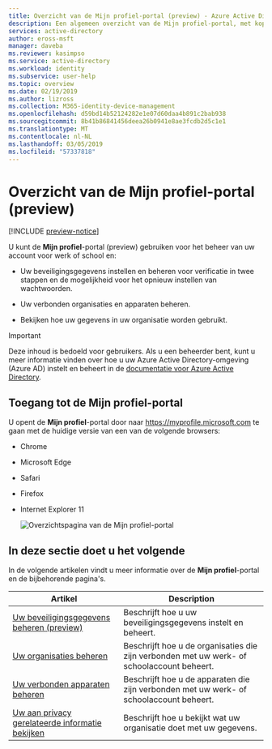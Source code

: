```yaml
---
title: Overzicht van de Mijn profiel-portal (preview) - Azure Active Directory | Microsoft Docs
description: Een algemeen overzicht van de Mijn profiel-portal, met koppelingen naar andere artikelen over de functie.
services: active-directory
author: eross-msft
manager: daveba
ms.reviewer: kasimpso
ms.service: active-directory
ms.workload: identity
ms.subservice: user-help
ms.topic: overview
ms.date: 02/19/2019
ms.author: lizross
ms.collection: M365-identity-device-management
ms.openlocfilehash: d59bd14b52124282e1e07d60daa4b891c2bab938
ms.sourcegitcommit: 8b41b86841456deea26b0941e8ae3fcdb2d5c1e1
ms.translationtype: MT
ms.contentlocale: nl-NL
ms.lasthandoff: 03/05/2019
ms.locfileid: "57337818"
---
```

# <a name="my-profile-preview-portal-overview"></a>Overzicht van de Mijn profiel-portal (preview)

[!INCLUDE [preview-notice](../../../includes/active-directory-end-user-preview-notice-myprofile.md)]

U kunt de **Mijn profiel**-portal (preview) gebruiken voor het beheer van uw account voor werk of school en:

- Uw beveiligingsgegevens instellen en beheren voor verificatie in twee stappen en de mogelijkheid voor het opnieuw instellen van wachtwoorden.

- Uw verbonden organisaties en apparaten beheren.

- Bekijken hoe uw gegevens in uw organisatie worden gebruikt.

>[!Important]
>Deze inhoud is bedoeld voor gebruikers. Als u een beheerder bent, kunt u meer informatie vinden over hoe u uw Azure Active Directory-omgeving (Azure AD) instelt en beheert in de [documentatie voor Azure Active Directory](https://docs.microsoft.com/azure/active-directory).

## <a name="access-the-my-profile-portal"></a>Toegang tot de Mijn profiel-portal
U opent de **Mijn profiel**-portal door naar https://myprofile.microsoft.com te gaan met de huidige versie van een van de volgende browsers:

- Chrome
- Microsoft Edge
- Safari
- Firefox
- Internet Explorer 11

    ![Overzichtspagina van de Mijn profiel-portal](media/myprofile-portal/myprofile-portal-overview.png)

## <a name="in-this-section"></a>In deze sectie doet u het volgende
In de volgende artikelen vindt u meer informatie over de **Mijn profiel**-portal en de bijbehorende pagina's.

|Artikel |Description |
|------|------------|
|[Uw beveiligingsgegevens beheren (preview)](user-help-security-info-overview.md)|Beschrijft hoe u uw beveiligingsgegevens instelt en beheert.|
|[Uw organisaties beheren](myprofile-portal-organizations-page.md)|Beschrijft hoe u de organisaties die zijn verbonden met uw werk- of schoolaccount beheert.|
|[Uw verbonden apparaten beheren](myprofile-portal-devices-page.md)| Beschrijft hoe u de apparaten die zijn verbonden met uw werk- of schoolaccount beheert.|
|[Uw aan privacy gerelateerde informatie bekijken](myprofile-portal-privacy-page.md)|Beschrijft hoe u bekijkt wat uw organisatie doet met uw gegevens.|